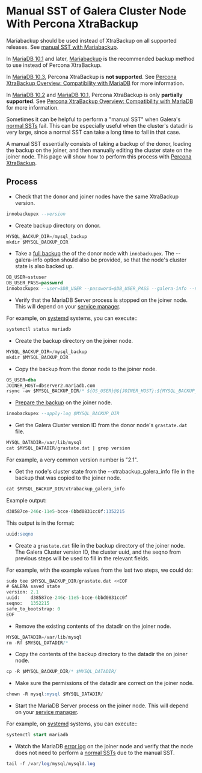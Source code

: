 # Manual SST of Galera Cluster Node With Percona XtraBackup

Mariabackup should be used instead of XtraBackup on all supported releases. See [manual SST with Mariabackup](/replication/galera-cluster/state-snapshot-transfers-ssts-in-galera-cluster/manual-sst-of-galera-cluster-node-with-mariabackup/).

In [MariaDB 10.1](/kb/en/what-is-mariadb-101/) and later, [Mariabackup](/mariadb-administration/backing-up-and-restoring-databases/mariabackup/) is the recommended backup method to use instead of Percona XtraBackup.

In [MariaDB 10.3](/kb/en/what-is-mariadb-103/), Percona XtraBackup is <strong>not supported</strong>. See [Percona XtraBackup Overview: Compatibility with MariaDB](/kb/en/percona-xtrabackup-overview/#compatibility-with-mariadb) for more information.

In [MariaDB 10.2](/kb/en/what-is-mariadb-102/) and [MariaDB 10.1](/kb/en/what-is-mariadb-101/), Percona XtraBackup is only <strong>partially supported</strong>. See [Percona XtraBackup Overview: Compatibility with MariaDB](/kb/en/percona-xtrabackup-overview/#compatibility-with-mariadb) for more information.

Sometimes it can be helpful to perform a "manual SST" when Galera's [normal SSTs](/replication/galera-cluster/state-snapshot-transfers-ssts-in-galera-cluster/introduction-to-state-snapshot-transfers-ssts/) fail. This can be especially useful when the cluster's <a undefined>datadir</a> is very large, since a normal SST can take a long time to fail in that case.

A manual SST essentially consists of taking a backup of the donor, loading the backup on the joiner, and then manually editing the cluster state on the joiner node. This page will show how to perform this process with [Percona XtraBackup](/kb/en/backup-restore-and-import-clients-percona-xtrabackup/).

## Process

- Check that the donor and joiner nodes have the same XtraBackup version.

```sql
innobackupex --version
```

- Create backup directory on donor.

```sql
MYSQL_BACKUP_DIR=/mysql_backup
mkdir $MYSQL_BACKUP_DIR
```

- Take a [full backup](https://www.percona.com/doc/percona-xtrabackup/2.4/howtos/recipes_ibkx_local.html) the of the donor node with `innobackupex`. The <a undefined>--galera-info</a> option should also be provided, so that the node's cluster state is also backed up.

```sql
DB_USER=sstuser
DB_USER_PASS=password
innobackupex --user=$DB_USER --password=$DB_USER_PASS --galera-info --no-timestamp $MYSQL_BACKUP_DIR
```

- Verify that the MariaDB Server process is stopped on the joiner node. This will depend on your [service manager](/kb/en/starting-and-stopping-mariadb-starting-and-stopping-mariadb/).

For example, on [systemd](/mariadb-administration/getting-installing-and-upgrading-mariadb/starting-and-stopping-mariadb/systemd/) systems, you can execute::

```sql
systemctl status mariadb
```

- Create the backup directory on the joiner node.

```sql
MYSQL_BACKUP_DIR=/mysql_backup
mkdir $MYSQL_BACKUP_DIR
```

- Copy the backup from the donor node to the joiner node.

```sql
OS_USER=dba
JOINER_HOST=dbserver2.mariadb.com
rsync -av $MYSQL_BACKUP_DIR/* ${OS_USER}@${JOINER_HOST}:${MYSQL_BACKUP_DIR}
```

- [Prepare the backup](https://www.percona.com/doc/percona-xtrabackup/2.4/howtos/recipes_ibkx_local.html#prepare-the-backup) on the joiner node.

```sql
innobackupex --apply-log $MYSQL_BACKUP_DIR
```

- Get the Galera Cluster version ID from the donor node's `grastate.dat` file.

```sql
MYSQL_DATADIR=/var/lib/mysql
cat $MYSQL_DATADIR/grastate.dat | grep version
```

For example, a very common version number is "2.1".

- Get the node's cluster state from the <a undefined>--xtrabackup_galera_info</a> file in the backup that was copied to the joiner node.

```sql
cat $MYSQL_BACKUP_DIR/xtrabackup_galera_info
```

Example output:

```sql
d38587ce-246c-11e5-bcce-6bbd0831cc0f:1352215
```

This output is in the format:

```sql
uuid:seqno
```

- Create a `grastate.dat` file in the backup directory of the joiner node. The Galera Cluster version ID, the cluster uuid, and the seqno from previous steps will be used to fill in the relevant fields.

For example, with the example values from the last two steps, we could do:

```sql
sudo tee $MYSQL_BACKUP_DIR/grastate.dat <<EOF
# GALERA saved state
version: 2.1
uuid:    d38587ce-246c-11e5-bcce-6bbd0831cc0f
seqno:   1352215
safe_to_bootstrap: 0
EOF
```

- Remove the existing contents of the <a undefined>datadir</a> on the joiner node.

```sql
MYSQL_DATADIR=/var/lib/mysql
rm -Rf $MYSQL_DATADIR/*
```

- Copy the contents of the backup directory to the <a undefined>datadir</a> the on joiner node.

```sql
cp -R $MYSQL_BACKUP_DIR/* $MYSQL_DATADIR/
```

- Make sure the permissions of the <a undefined>datadir</a> are correct on the joiner node.

```sql
chown -R mysql:mysql $MYSQL_DATADIR/
```

- Start the MariaDB Server process on the joiner node. This will depend on your [service manager](/kb/en/starting-and-stopping-mariadb-starting-and-stopping-mariadb/).

For example, on [systemd](/mariadb-administration/getting-installing-and-upgrading-mariadb/starting-and-stopping-mariadb/systemd/) systems, you can execute::

```sql
systemctl start mariadb
```

- Watch the MariaDB [error log](/mariadb-administration/server-monitoring-logs/error-log/) on the joiner node and verify that the node does not need to perform a [normal SSTs](/replication/galera-cluster/state-snapshot-transfers-ssts-in-galera-cluster/introduction-to-state-snapshot-transfers-ssts/) due to the manual SST.

```sql
tail -f /var/log/mysql/mysqld.log
```
